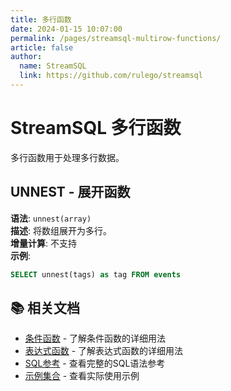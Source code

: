 ```yaml
---
title: 多行函数
date: 2024-01-15 10:07:00
permalink: /pages/streamsql-multirow-functions/
article: false
author: 
  name: StreamSQL
  link: https://github.com/rulego/streamsql
---
```


# StreamSQL 多行函数

多行函数用于处理多行数据。

## UNNEST - 展开函数
**语法**: `unnest(array)`  
**描述**: 将数组展开为多行。  
**增量计算**: 不支持  
**示例**:
```sql
SELECT unnest(tags) as tag FROM events
```

## 📚 相关文档

- [条件函数](/pages/streamsql-conditional-functions/) - 了解条件函数的详细用法
- [表达式函数](/pages/streamsql-expression-functions/) - 了解表达式函数的详细用法
- [SQL参考](/pages/streamsql-sql/) - 查看完整的SQL语法参考
- [示例集合](/pages/streamsql-examples/) - 查看实际使用示例